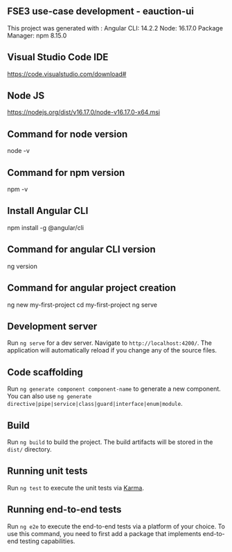 ## FSE3 use-case development - eauction-ui
This project was generated with :
Angular CLI: 14.2.2
Node: 16.17.0
Package Manager: npm 8.15.0

## Visual Studio Code IDE
https://code.visualstudio.com/download#

## Node JS
https://nodejs.org/dist/v16.17.0/node-v16.17.0-x64.msi

## Command for node version
node -v

## Command for npm version
npm -v

## Install Angular CLI
npm install -g @angular/cli

## Command for angular CLI version
ng version

## Command for angular project creation
ng new my-first-project
cd my-first-project
ng serve

## Development server
Run `ng serve` for a dev server. Navigate to `http://localhost:4200/`. The application will automatically reload if you change any of the source files.

## Code scaffolding
Run `ng generate component component-name` to generate a new component. You can also use `ng generate directive|pipe|service|class|guard|interface|enum|module`.

## Build
Run `ng build` to build the project. The build artifacts will be stored in the `dist/` directory.

## Running unit tests
Run `ng test` to execute the unit tests via [Karma](https://karma-runner.github.io).

## Running end-to-end tests
Run `ng e2e` to execute the end-to-end tests via a platform of your choice. To use this command, you need to first add a package that implements end-to-end testing capabilities.
